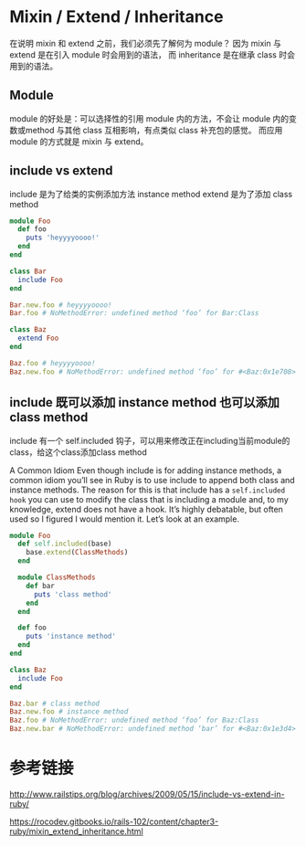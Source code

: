 # Mixin / Extend / Inheritance

在说明 mixin 和 extend 之前，我们必须先了解何为 module？
因为 mixin 与 extend 是在引入 module 时会用到的语法，
而 inheritance 是在继承 class 时会用到的语法。

## Module
module 的好处是：可以选择性的引用 module 内的方法，不会让 module 内的变数或method 与其他 class 互相影响，有点类似 class 补充包的感觉。
而应用 module 的方式就是 mixin 与 extend。

## include vs extend
include 是为了给类的实例添加方法 instance method
extend 是为了添加 class method

```ruby
module Foo
  def foo
    puts 'heyyyyoooo!'
  end
end

class Bar
  include Foo
end

Bar.new.foo # heyyyyoooo!
Bar.foo # NoMethodError: undefined method ‘foo’ for Bar:Class

class Baz
  extend Foo
end

Baz.foo # heyyyyoooo!
Baz.new.foo # NoMethodError: undefined method ‘foo’ for #<Baz:0x1e708>
```

## include 既可以添加 instance method 也可以添加 class method
include 有一个 self.included 钩子，可以用来修改正在including当前module的class，给这个class添加class method

A Common Idiom
Even though include is for adding instance methods, a common idiom you’ll see in Ruby is to use include to append both class and instance methods. The reason for this is that include has a `self.included hook` you can use to modify the class that is including a module and, to my knowledge, extend does not have a hook. It’s highly debatable, but often used so I figured I would mention it. Let’s look at an example.

```ruby
module Foo
  def self.included(base)
    base.extend(ClassMethods)
  end

  module ClassMethods
    def bar
      puts 'class method'
    end
  end

  def foo
    puts 'instance method'
  end
end

class Baz
  include Foo
end

Baz.bar # class method
Baz.new.foo # instance method
Baz.foo # NoMethodError: undefined method ‘foo’ for Baz:Class
Baz.new.bar # NoMethodError: undefined method ‘bar’ for #<Baz:0x1e3d4>
```

# 参考链接
http://www.railstips.org/blog/archives/2009/05/15/include-vs-extend-in-ruby/

https://rocodev.gitbooks.io/rails-102/content/chapter3-ruby/mixin_extend_inheritance.html
